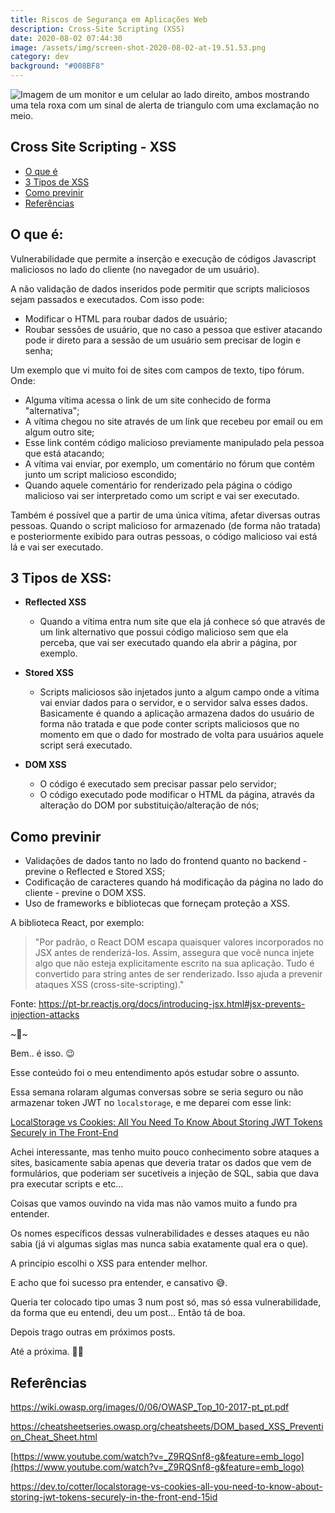 ```yaml
---
title: Riscos de Segurança em Aplicações Web
description: Cross-Site Scripting (XSS)
date: 2020-08-02 07:44:30
image: /assets/img/screen-shot-2020-08-02-at-19.51.53.png
category: dev
background: "#008BF8"
---
```

![Imagem de um monitor e um celular ao lado direito, ambos mostrando uma tela roxa com um sinal de alerta de triangulo com uma exclamação no meio.](assets/img/screen-shot-2020-08-02-at-19.51.53.png "Imagem de um monitor e um celular ao lado direito, ambos mostrando uma tela roxa com um sinal de alerta de triangulo com uma exclamação no meio.")

## Cross Site Scripting - XSS

* [O que é](#o-que-e)
* [3 Tipos de XSS](#3-tipos-xss)
* [Como previnir](#como-previnir)
* [Referências](#referencias)

<h2 id="o-que-e">O que é:</h2>

Vulnerabilidade que permite a inserção e execução de códigos Javascript maliciosos no lado do cliente (no navegador de um usuário).

A não validação de dados inseridos pode permitir que scripts maliciosos sejam passados e executados. Com isso pode:

* Modificar o HTML para roubar dados de usuário;
* Roubar sessões de usuário, que no caso a pessoa que estiver atacando pode ir direto para a sessão de um usuário sem precisar de login e senha;

Um exemplo que vi muito foi de sites com campos de texto, tipo fórum. Onde:

* Alguma vítima acessa o link de um site conhecido de forma "alternativa";
* A vítima chegou no site através de um link que recebeu por email ou em algum outro site;
* Esse link contém código malicioso previamente manipulado pela pessoa que está atacando;
* A vítima vai enviar, por exemplo, um comentário no fórum que contém junto um script malicioso escondido;
* Quando aquele comentário for renderizado pela página o código malicioso vai ser interpretado como um script e vai ser executado.

Também é possível que a partir de uma única vítima, afetar diversas outras pessoas. Quando o script malicioso for armazenado (de forma não tratada) e posteriormente exibido para outras pessoas, o código malicioso vai está lá e vai ser executado.

<h2 id="3-tipos-xss">3 Tipos de XSS:</h2>

* **Reflected XSS**

  * Quando a vítima entra num site que ela já conhece só que através de um link alternativo que possui código malicioso sem que ela perceba, que vai ser executado quando ela abrir a página, por exemplo.
* **Stored XSS**

  * Scripts maliciosos são injetados junto a algum campo onde a vítima vai enviar dados para o servidor, e o servidor salva esses dados. Basicamente é quando a aplicação armazena dados do usuário de forma não tratada e que pode conter scripts maliciosos que no momento em que o dado for mostrado de volta para usuários aquele script será executado.
* **DOM XSS**

  * O código é executado sem precisar passar pelo servidor;
  * O código executado pode modificar o HTML da página, através da alteração do DOM por substituição/alteração de nós;

<h2 id="como-previnir">Como previnir</h2>

* Validações de dados tanto no lado do frontend quanto no backend - previne o Reflected e Stored XSS;
* Codificação de caracteres quando há modificação da página no lado do cliente - previne o DOM XSS.
* Uso de frameworks e bibliotecas que forneçam proteção a XSS.

A biblioteca React, por exemplo:

> "Por padrão, o React DOM escapa quaisquer valores incorporados no JSX antes de renderizá-los. Assim, assegura que você nunca injete algo que não esteja explicitamente escrito na sua aplicação. Tudo é convertido para string antes de ser renderizado. Isso ajuda a prevenir ataques XSS (cross-site-scripting)."

Fonte: [](https://pt-br.reactjs.org/docs/introducing-jsx.html#jsx-prevents-injection-attacks)<https://pt-br.reactjs.org/docs/introducing-jsx.html#jsx-prevents-injection-attacks>

\~🌟\~

Bem.. é isso. 😉

Esse conteúdo foi o meu entendimento após estudar sobre o assunto.

Essa semana rolaram algumas conversas sobre se seria seguro ou não armazenar token JWT no `localstorage`, e me deparei com esse link:

[LocalStorage vs Cookies: All You Need To Know About Storing JWT Tokens Securely in The Front-End](https://dev.to/cotter/localstorage-vs-cookies-all-you-need-to-know-about-storing-jwt-tokens-securely-in-the-front-end-15id)

Achei interessante, mas tenho muito pouco conhecimento sobre ataques a sites, basicamente sabia apenas que deveria tratar os dados que vem de formulários, que poderiam ser sucetíveis a injeção de SQL, sabia que dava pra executar scripts e etc...

Coisas que vamos ouvindo na vida mas não vamos muito a fundo pra entender.

Os nomes específicos dessas vulnerabilidades e desses ataques eu não sabia (já vi algumas siglas mas nunca sabia exatamente qual era o que).

A princípio escolhi o XSS para entender melhor.

E acho que foi sucesso pra entender, e cansativo 😅.

Queria ter colocado tipo umas 3 num post só, mas só essa vulnerabilidade, da forma que eu entendi, deu um post... Então tá de boa.

Depois trago outras em próximos posts.

Até a próxima. 🤙🏽

<h2 id="referencias">Referências</h2>

[](https://wiki.owasp.org/images/0/06/OWASP_Top_10-2017-pt_pt.pdf)<https://wiki.owasp.org/images/0/06/OWASP_Top_10-2017-pt_pt.pdf>

[](https://cheatsheetseries.owasp.org/cheatsheets/DOM_based_XSS_Prevention_Cheat_Sheet.html)<https://cheatsheetseries.owasp.org/cheatsheets/DOM_based_XSS_Prevention_Cheat_Sheet.html>

[](https://www.youtube.com/watch?v=_Z9RQSnf8-g&feature=emb_logo)[https://www.youtube.com/watch?v=_Z9RQSnf8-g&feature=emb_logo](https://www.youtube.com/watch?v=_Z9RQSnf8-g&feature=emb_logo)

<https://dev.to/cotter/localstorage-vs-cookies-all-you-need-to-know-about-storing-jwt-tokens-securely-in-the-front-end-15id>